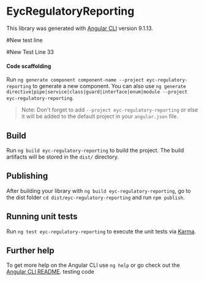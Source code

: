 # EycRegulatoryReporting

This library was generated with [Angular CLI](https://github.com/angular/angular-cli) version 9.1.13.

#New test line

#New Test Line 33

#### Code scaffolding

Run `ng generate component component-name --project eyc-regulatory-reporting` to generate a new component. You can also use `ng generate directive|pipe|service|class|guard|interface|enum|module --project eyc-regulatory-reporting`.
> Note: Don't forget to add `--project eyc-regulatory-reporting` or else it will be added to the default project in your `angular.json` file. 

## Build

Run `ng build eyc-regulatory-reporting` to build the project. The build artifacts will be stored in the `dist/` directory.

## Publishing

After building your library with `ng build eyc-regulatory-reporting`, go to the dist folder `cd dist/eyc-regulatory-reporting` and run `npm publish`.

## Running unit tests

Run `ng test eyc-regulatory-reporting` to execute the unit tests via [Karma](https://karma-runner.github.io).

## Further help

To get more help on the Angular CLI use `ng help` or go check out the [Angular CLI README](https://github.com/angular/angular-cli/blob/master/README.md).
testing code
